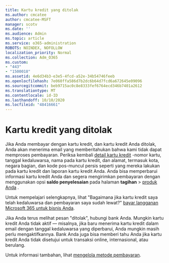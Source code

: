 ```yaml
---
title: Kartu kredit yang ditolak
ms.author: cmcatee
author: cmcatee-MSFT
manager: scotv
ms.date: ''
ms.audience: Admin
ms.topic: article
ms.service: o365-administration
ROBOTS: NOINDEX, NOFOLLOW
localization_priority: Normal
ms.collection: Adm_O365
ms.custom:
- "443"
- "1500018"
ms.assetid: 4e6d34b3-e3e5-4fcd-a52e-34b54746feeb
ms.openlocfilehash: 7e060ffa586d7b2dc6b64d7fcd6a672645e09096
ms.sourcegitcommit: beb9715ac0c8e8333fef6764ecd346b7401a2612
ms.translationtype: MT
ms.contentlocale: id-ID
ms.lasthandoff: 10/10/2020
ms.locfileid: "48416661"
---
```

# <a name="declined-credit-card"></a>Kartu kredit yang ditolak

Jika Anda membayar dengan kartu kredit, dan kartu kredit Anda ditolak, Anda akan menerima email yang memberitahukan bahwa kami tidak dapat memproses pembayaran. Periksa kembali [detail kartu kredit](https://go.microsoft.com/fwlink/p/?linkid=842054) -nomor kartu, tanggal kedaluwarsa, nama pada kartu kredit, dan alamat, termasuk kota, negara bagian, dan kode pos-muncul persis seperti yang mereka lakukan pada kartu kredit dan laporan kartu kredit Anda. Anda bisa memperbarui informasi kartu kredit Anda dan segera mengirimkan pembayaran dengan menggunakan opsi **saldo penyelesaian** pada halaman **tagihan**  >  [produk Anda](https://go.microsoft.com/fwlink/p/?linkid=842054) .

Untuk mempelajari selengkapnya, lihat "Bagaimana jika kartu kredit saya telah kedaluwarsa dan pembayaran saya sudah lewat?" [bayar langganan Microsoft 365 untuk bisnis Anda](https://docs.microsoft.com/microsoft-365/commerce/billing-and-payments/pay-for-your-subscription#what-if-my-credit-card-was-declined-and-my-payment-is-past-due).
  
Jika Anda terus melihat pesan "ditolak", hubungi bank Anda. Mungkin kartu kredit Anda tidak aktif — misalnya, jika baru menerima kartu kredit dalam email dengan tanggal kedaluwarsa yang diperbarui, Anda mungkin masih perlu mengaktifkannya. Bank Anda juga bisa memberi tahu Anda jika kartu kredit Anda tidak disetujui untuk transaksi online, internasional, atau berulang.
  
Untuk informasi tambahan, lihat [mengelola metode pembayaran](https://docs.microsoft.com/microsoft-365/commerce/billing-and-payments/manage-payment-methods).